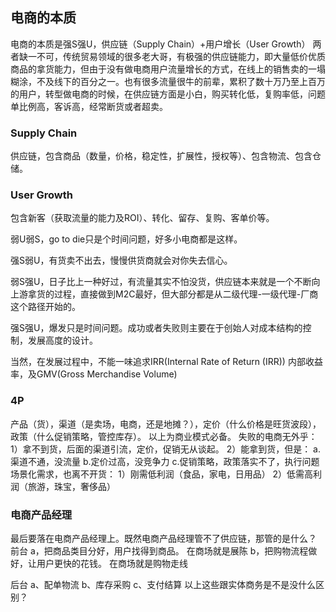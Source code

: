 ## 电商的本质 ##
电商的本质是强S强U，供应链（Supply Chain）+用户增长（User Growth）
两者缺一不可，传统贸易领域的很多老大哥，有极强的供应链能力，即大量低价优质商品的拿货能力，但由于没有做电商用户流量增长的方式，在线上的销售卖的一塌糊涂，不及线下的百分之一。也有很多流量很牛的前辈，累积了数十万乃至上百万的用户，转型做电商的时候，在供应链方面是小白，购买转化低，复购率低，问题单比例高，客诉高，经常断货或者超卖。

### Supply Chain ###
供应链，包含商品（数量，价格，稳定性，扩展性，授权等）、包含物流、包含仓储。

### User Growth ###
包含新客（获取流量的能力及ROI）、转化、留存、复购、客单价等。

弱U弱S，go to die只是个时间问题，好多小电商都是这样。

强S弱U，有货卖不出去，慢慢供货商就会对你失去信心。

弱S强U，日子比上一种好过，有流量其实不怕没货，供应链本来就是一个不断向上游拿货的过程，直接做到M2C最好，但大部分都是从二级代理-一级代理-厂商这个路径开始的。

强S强U，爆发只是时间问题。成功或者失败则主要在于创始人对成本结构的控制，发展高度的设计。

当然，在发展过程中，不能一味追求IRR(Internal Rate of Return (IRR)) 内部收益率，及GMV(Gross Merchandise Volume)

### 4P ###
产品（货），渠道（是卖场，电商，还是地摊？），定价（什么价格是旺货波段），政策（什么促销策略，管控库存）。
以上为商业模式必备。
失败的电商无外乎：
1）拿不到货，后面的渠道引流，定价，促销无从谈起。
2）能拿到货，但是：
   a.渠道不通，没流量
   b.定价过高，没竞争力
   c.促销策略，政策落实不了，执行问题
场景化需求，也离不开货：
1）刚需低利润（食品，家电，日用品）
2）低需高利润（旅游，珠宝，奢侈品）

### 电商产品经理 ###
最后要落在电商产品经理上。既然电商产品经理管不了供应链，那管的是什么？
前台
a，把商品类目分好，用户找得到商品。    在商场就是展陈
b，把购物流程做好，让用户更快的花钱。  在商场就是购物走线

后台
a、配单物流 
b、库存采购
c、支付结算
以上这些跟实体商务是不是没什么区别？